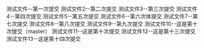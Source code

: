 测试文件--第一次提交
测试文件2--第二次提交
测试文件3--第三次提交
测试文件4--第四次提交
测试文件5--第五次提交
测试文件6--第六次体提交
测试文件7--第七次提交
测试文件8--第八次提交
测试文件9--第九次提交
测试文件10--这是第十次提交（master）
测试文件11--这是第十次提交
测试文件12--这是第十三次提交
测试文件13--这是第十四次提交